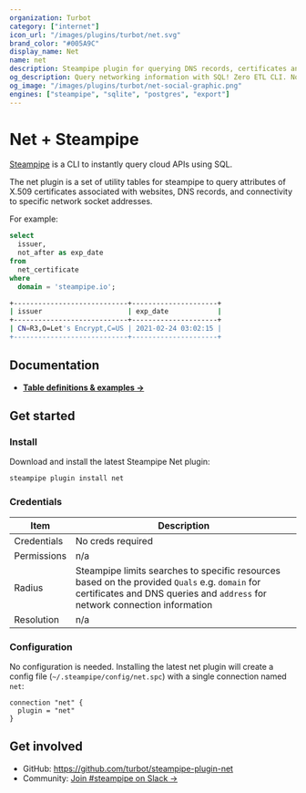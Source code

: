 ```yaml
---
organization: Turbot
category: ["internet"]
icon_url: "/images/plugins/turbot/net.svg"
brand_color: "#005A9C"
display_name: Net
name: net
description: Steampipe plugin for querying DNS records, certificates and other network information.
og_description: Query networking information with SQL! Zero ETL CLI. No DB required. 
og_image: "/images/plugins/turbot/net-social-graphic.png"
engines: ["steampipe", "sqlite", "postgres", "export"]
---
```


# Net + Steampipe

[Steampipe](https://steampipe.io) is a CLI to instantly query cloud APIs using SQL.

The net plugin is a set of utility tables for steampipe to query attributes of X.509 certificates associated with websites, DNS records, and connectivity to specific network socket addresses.

For example:

```sql
select
  issuer, 
  not_after as exp_date 
from 
  net_certificate
where
  domain = 'steampipe.io';
```

```sh
+----------------------------+---------------------+
| issuer                     | exp_date            |
+----------------------------+---------------------+
| CN=R3,O=Let's Encrypt,C=US | 2021-02-24 03:02:15 |
+----------------------------+---------------------+
```

## Documentation

- **[Table definitions & examples →](/plugins/turbot/net/tables)**

## Get started

### Install

Download and install the latest Steampipe Net plugin:

```bash
steampipe plugin install net
```

### Credentials

| Item | Description |
| - | - |
| Credentials | No creds required |
| Permissions | n/a |
| Radius | Steampipe limits searches to specific resources based on the provided `Quals` e.g. `domain` for certificates and DNS queries and `address` for network connection information |
| Resolution | n/a |

### Configuration

No configuration is needed. Installing the latest net plugin will create a config file (`~/.steampipe/config/net.spc`) with a single connection named `net`:

```hcl
connection "net" {
  plugin = "net"
}
```

## Get involved

- GitHub: https://github.com/turbot/steampipe-plugin-net
- Community: [Join #steampipe on Slack →](https://turbot.com/community/join)
